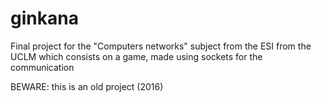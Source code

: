 # ginkana
Final project for the "Computers networks" subject from the ESI from the UCLM which consists on a game, made using sockets for the communication

BEWARE: this is an old project (2016)
